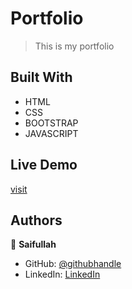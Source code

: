 
# Portfolio

> This is my portfolio


## Built With

- HTML
- CSS
- BOOTSTRAP
- JAVASCRIPT

## Live Demo

[visit](https://saifullah767.github.io/My-portfolio/)

## Authors

👤 **Saifullah**

- GitHub: [@githubhandle](https://github.com/saifullah767)
- LinkedIn: [LinkedIn](https://www.linkedin.com/in/saifullah-khan-b0637b169)
